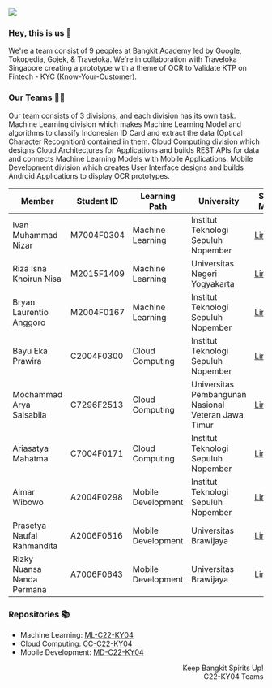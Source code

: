 ![](https://raw.githubusercontent.com/C22-KY04/.github/main/banner-project.png)

### Hey, this is us 👋

We're a team consist of 9 peoples at Bangkit Academy led by Google, Tokopedia, Gojek, & Traveloka. We're in collaboration with Traveloka Singapore creating a prototype with a theme of OCR to Validate KTP on Fintech - KYC (Know-Your-Customer).

### Our Teams 👦👧

Our team consists of 3 divisions, and each division has its own task. Machine Learning division which makes Machine Learning Model and algorithms to classify Indonesian ID Card and extract the data (Optical Character Recognition) contained in them. Cloud Computing division which designs Cloud Architectures for Applications and builds REST APIs for data and connects Machine Learning Models with Mobile Applications. Mobile Development division which creates User Interface designs and builds Android Applications to display OCR prototypes.

| Member | Student ID | Learning Path | University | Social Media |
| --- | --- | --- | --- | --- |
| Ivan Muhammad Nizar | M7004F0304 | Machine Learning | Institut Teknologi Sepuluh Nopember | [LinkedIn](https://www.linkedin.com/in/ivanmuhammadn/) |
| Riza Isna Khoirun Nisa | M2015F1409 | Machine Learning | Universitas Negeri Yogyakarta | [LinkedIn](https://www.linkedin.com/in/rizaisnakhoir/) |
| Bryan Laurentio Anggoro | M2004F0167 | Machine Learning | Institut Teknologi Sepuluh Nopember | [LinkedIn](https://www.linkedin.com/in/bryanlaurentio/) |
| Bayu Eka Prawira | C2004F0300 | Cloud Computing | Institut Teknologi Sepuluh Nopember | [LinkedIn](https://www.linkedin.com/in/bayuekaprawira/) |
| Mochammad Arya Salsabila | C7296F2513 | Cloud Computing | Universitas Pembangunan Nasional Veteran Jawa Timur | [LinkedIn](https://www.linkedin.com/in/mochammad-arya-salsabila/) |
| Ariasatya Mahatma | C7004F0171 | Cloud Computing | Institut Teknologi Sepuluh Nopember | [LinkedIn](linkedin.com/in/ariasatya/) |
| Aimar Wibowo | A2004F0298 | Mobile Development | Institut Teknologi Sepuluh Nopember | [LinkedIn](https://www.linkedin.com/in/aimar-wibowo-739a7420b/) |
| Prasetya Naufal Rahmandita | A2006F0516 | Mobile Development | Universitas Brawijaya | [LinkedIn](http://www.linkedin.com/in/prasetya-naufal-54b352228) |
| Rizky Nuansa Nanda Permana | A7006F0643 | Mobile Development | Universitas Brawijaya | [LinkedIn](https://www.linkedin.com/in/rizkynuansa/) |

### Repositories 📚

- Machine Learning: [ML-C22-KY04](https://github.com/C22-KY04/ml-c22-ky04)
- Cloud Computing: [CC-C22-KY04](https://github.com/C22-KY04/cc-c22-ky04)
- Mobile Development: [MD-C22-KY04](https://github.com/C22-KY04/md-c22-ky04)

<p align="right"> Keep Bangkit Spirits Up! <br> C22-KY04 Teams</p>
